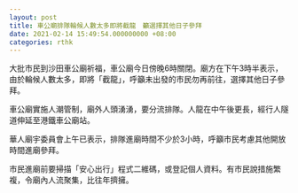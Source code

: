 ```yaml
---
layout: post
title: 車公廟排隊輪候人數太多即將截龍　籲選擇其他日子參拜
date: 2021-02-14 15:49:54.000000000 +08:00
categories: rthk
---
```


大批市民到沙田車公廟祈福，車公廟今日傍晚6時關閉。廟方在下午3時半表示，由於輪候人數太多，即將「截龍」，呼籲未出發的市民勿再前往，選擇其他日子參拜。

車公廟實施人潮管制，廟外人頭湧湧，要分流排隊。人龍在中午後更長，經行人隧道伸延至港鐵車公廟站。

華人廟宇委員會上午已表示，排隊進廟時間不少於3小時，呼籲市民考慮其他開放時間進廟參拜。

市民進廟前要掃描「安心出行」程式二維碼，或登記個人資料。有市民說措施繁複，令廟內人流聚集，比往年擠擁。
